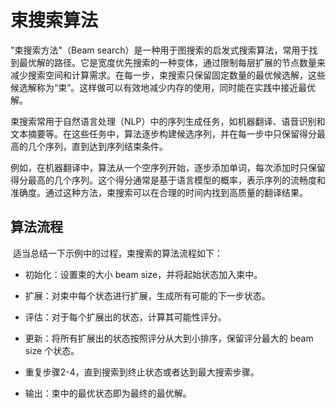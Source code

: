 # 束搜索算法




"束搜索方法"（Beam search）是一种用于图搜索的启发式搜索算法，常用于找到最优解的路径。它是宽度优先搜索的一种变体，通过限制每层扩展的节点数量来减少搜索空间和计算需求。在每一步，束搜索只保留固定数量的最优候选解，这些候选解称为“束”。这样做可以有效地减少内存的使用，同时能在实践中接近最优解。



束搜索常用于自然语言处理（NLP）中的序列生成任务，如机器翻译、语音识别和文本摘要等。在这些任务中，算法逐步构建候选序列，并在每一步中只保留得分最高的几个序列，直到达到序列结束条件。



例如，在机器翻译中，算法从一个空序列开始，逐步添加单词，每次添加时只保留得分最高的几个序列。这个得分通常是基于语言模型的概率，表示序列的流畅度和准确度。通过这种方法，束搜索可以在合理的时间内找到高质量的翻译结果。



## 算法流程



​    适当总结一下示例中的过程，束搜索的算法流程如下：

- 初始化：设置束的大小 beam size，并将起始状态加入束中。

- 扩展：对束中每个状态进行扩展，生成所有可能的下一步状态。

- 评估：对于每个扩展出的状态，计算其可能性评分。

- 更新：将所有扩展出的状态按照评分从大到小排序，保留评分最大的 beam size 个状态。

- 重复步骤2-4，直到搜索到终止状态或者达到最大搜索步骤。

- 输出：束中的最优状态即为最终的最优解。
  
